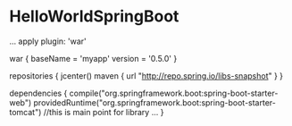# HelloWorldSpringBoot
...
apply plugin: 'war'

war {
    baseName = 'myapp'
    version =  '0.5.0'
}

repositories {
    jcenter()
    maven { url "http://repo.spring.io/libs-snapshot" }
}

dependencies {
    compile("org.springframework.boot:spring-boot-starter-web")
    providedRuntime("org.springframework.boot:spring-boot-starter-tomcat") //this is main point for library
    ...
}
